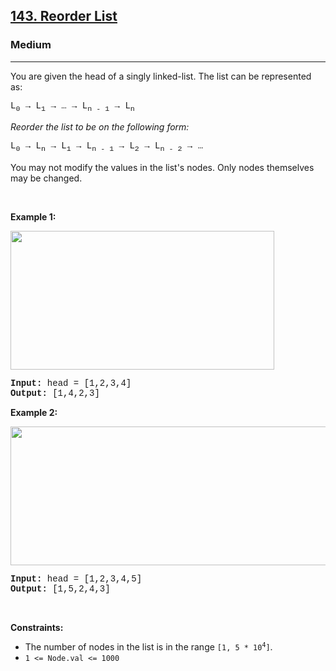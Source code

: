 <h2><a href="https://leetcode.com/problems/reorder-list/">143. Reorder List</a></h2><h3>Medium</h3><hr><div><p>You are given the head of a singly linked-list. The list can be represented as:</p>

<pre style="font-family: SFMono-Regular, Consolas, &quot;Liberation Mono&quot;, Menlo, Courier, monospace, Bangla696, sans-serif;">L<sub>0</sub> → L<sub>1</sub> → … → L<sub>n - 1</sub> → L<sub>n</sub>
</pre>

<p><em>Reorder the list to be on the following form:</em></p>

<pre style="font-family: SFMono-Regular, Consolas, &quot;Liberation Mono&quot;, Menlo, Courier, monospace, Bangla696, sans-serif;">L<sub>0</sub> → L<sub>n</sub> → L<sub>1</sub> → L<sub>n - 1</sub> → L<sub>2</sub> → L<sub>n - 2</sub> → …
</pre>

<p>You may not modify the values in the list's nodes. Only nodes themselves may be changed.</p>

<p>&nbsp;</p>
<p><strong>Example 1:</strong></p>
<img alt="" src="https://assets.leetcode.com/uploads/2021/03/04/reorder1linked-list.jpg" style="width: 422px; height: 222px;">
<pre style="font-family: SFMono-Regular, Consolas, &quot;Liberation Mono&quot;, Menlo, Courier, monospace, Bangla696, sans-serif;"><strong>Input:</strong> head = [1,2,3,4]
<strong>Output:</strong> [1,4,2,3]
</pre>

<p><strong>Example 2:</strong></p>
<img alt="" src="https://assets.leetcode.com/uploads/2021/03/09/reorder2-linked-list.jpg" style="width: 542px; height: 222px;">
<pre style="font-family: SFMono-Regular, Consolas, &quot;Liberation Mono&quot;, Menlo, Courier, monospace, Bangla696, sans-serif;"><strong>Input:</strong> head = [1,2,3,4,5]
<strong>Output:</strong> [1,5,2,4,3]
</pre>

<p>&nbsp;</p>
<p><strong>Constraints:</strong></p>

<ul>
	<li>The number of nodes in the list is in the range <code style="font-family: monospace, Bangla696, sans-serif;">[1, 5 * 10<sup>4</sup>]</code>.</li>
	<li><code style="font-family: monospace, Bangla696, sans-serif;">1 &lt;= Node.val &lt;= 1000</code></li>
</ul>
</div>